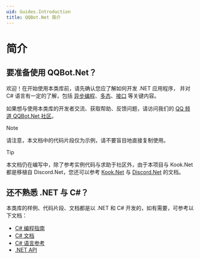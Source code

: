 ```yaml
---
uid: Guides.Introduction
title: QQBot.Net 简介
---
```


# 简介

## 要准备使用 QQBot.Net？

欢迎！在开始使用本类库前，请先确认您应了解如何开发 .NET 应用程序，
并对 C# 语言有一定的了解，包括 [异步编程]、[多态]、[接口] 等关键内容。

如果想与使用本类库的开发者交流、获取帮助、反馈问题，请访问我们的 [QQ 频道 QQBot.Net 社区](https://chat.xiaoheihe.cn/ihtpuxhq)。

> [!NOTE]
> 请注意，本文档中的代码片段仅为示例，请不要盲目地直接复制使用。

> [!TIP]
> 本文档仍在编写中，除了参考实例代码与求助于社区外，由于本项目与 Kook.Net 都是移植自 Discord.Net，您还可以参考 [Kook.Net] 与 [Discord.Net] 的文档。

[异步编程]: https://docs.microsoft.com/zh-cn/dotnet/csharp/async
[多态]: https://docs.microsoft.com/zh-cn/dotnet/csharp/fundamentals/object-oriented/polymorphism
[接口]: https://docs.microsoft.com/zh-cn/dotnet/csharp/fundamentals/types/interfaces
[Kook.Net]: https://kooknet.dev/
[Discord.Net]: https://discordnet.dev/

## 还不熟悉 .NET 与 C#？

本类库的样例、代码片段、文档都是以 .NET 和 C# 开发的，如有需要，可参考以下文档：

- [C# 编程指南](https://docs.microsoft.com/zh-cn/dotnet/csharp/programming-guide/)
- [C# 文档](https://docs.microsoft.com/zh-cn/dotnet/csharp/)
- [C# 语言参考](https://docs.microsoft.com/zh-cn/dotnet/csharp/language-reference/)
- [.NET API](https://docs.microsoft.com/zh-cn/dotnet/api/?view=net-6.0)
